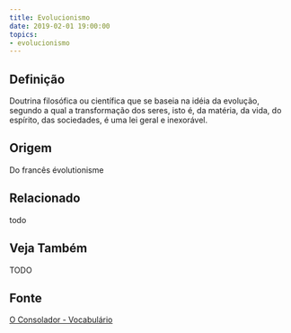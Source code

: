 ```yaml
---
title: Evolucionismo
date: 2019-02-01 19:00:00
topics:
- evolucionismo
---
```


## Definição
Doutrina filosófica ou científica que se baseia na idéia da evolução, segundo a
qual a transformação dos seres, isto é, da matéria, da vida, do espírito, das
sociedades, é uma lei geral e inexorável.

## Origem
Do francês évolutionisme

## Relacionado
todo

## Veja Também
TODO

## Fonte
[O Consolador - Vocabulário](http://www.oconsolador.com.br/linkfixo/vocabulario/principal.html)


